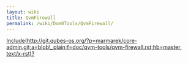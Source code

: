 ```yaml
---
layout: wiki
title: QvmFirewall
permalink: /wiki/Dom0Tools/QvmFirewall/
---
```


[Include(http://git.qubes-os.org/?p=marmarek/core-admin.git;a=blob\_plain;f=doc/qvm-tools/qvm-firewall.rst;hb=master, text/x-rst)?](/wiki/Dom0Tools/Include(http%3A/git.qubes-os.org?p=marmarek/core-admin.git;a=blob_plain;f=doc/qvm-tools/qvm-firewall.rst;hb=master,%20text/x-rst))
